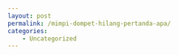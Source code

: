 ```yaml
---
layout: post
permalink: /mimpi-dompet-hilang-pertanda-apa/
categories:
    - Uncategorized
---
```


